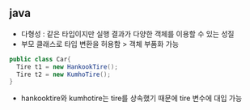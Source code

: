 ## java
- 다형성 : 같은 타입이지만 실행 결과가 다양한 객체를 이용할 수 있는 성질
- 부모 클래스로 타입 변환을 허용함 > 객체 부품화 가능
``` java
public class Car{
  Tire t1 = new HankookTire();
  Tire t2 = new KumhoTire();
}
```
- hankooktire와 kumhotire는 tire를 상속했기 때문에 tire 변수에 대입 가능
